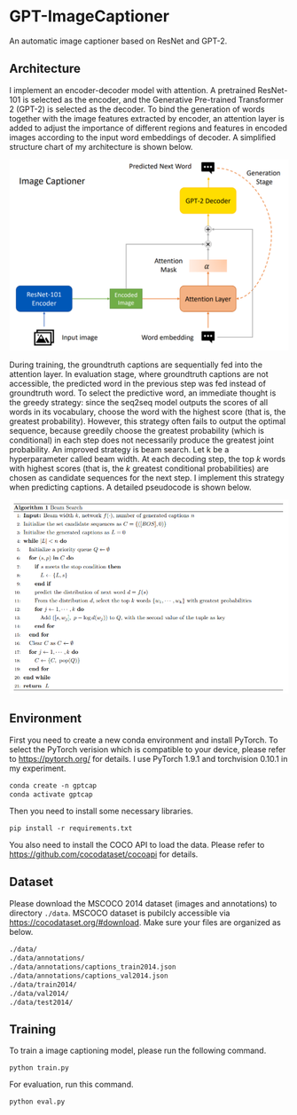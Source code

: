 # GPT-ImageCaptioner
An automatic image captioner based on ResNet and GPT-2.

## Architecture
I implement an encoder-decoder model with attention. A pretrained ResNet-101 is selected as the encoder, and the Generative Pre-trained Transformer 2 (GPT-2) is selected as the decoder. To bind the generation of words together with the image features extracted by encoder, an attention layer is added to adjust the importance of different regions and features in encoded images according to the input word embeddings of decoder. A simplified structure chart of my architecture is shown below.

<img src='figs/architecture.png' width='600'/>

During training, the groundtruth captions are sequentially fed into the attention layer. In evaluation stage, where groundtruth captions are not accessible, the predicted word in the previous step was fed instead of groundtruth word. To select the predictive word, an immediate thought is the greedy strategy: since the seq2seq model outputs the scores of all words in its vocabulary, choose the word with the highest score (that is, the greatest probability). However, this strategy often fails to output the optimal sequence, because greedily choose the greatest probability (which is conditional) in each step does not necessarily produce the greatest joint probability. An improved strategy is beam search. Let k be a hyperparameter called beam width. At each decoding step, the top $k$ words with highest scores (that is, the $k$ greatest conditional probabilities) are chosen as candidate sequences for the next step. I implement this strategy when predicting captions. A detailed pseudocode is shown below.

<img src='figs/beamsearch.png' width='750'/>

## Environment
First you need to create a new conda environment and install PyTorch. To select the PyTorch verision which is compatible to your device, please refer to <https://pytorch.org/> for details. I use PyTorch 1.9.1 and torchvision 0.10.1 in my experiment.

```
conda create -n gptcap
conda activate gptcap
```

Then you need to install some necessary libraries.
```
pip install -r requirements.txt
```
You also need to install the COCO API to load the data. Please refer to <https://github.com/cocodataset/cocoapi> for details.

## Dataset
Please download the MSCOCO 2014 dataset (images and annotations) to directory ```./data```. MSCOCO dataset is pubilcly accessible via <https://cocodataset.org/#download>. Make sure your files are organized as below.
```
./data/
./data/annotations/
./data/annotations/captions_train2014.json
./data/annotations/captions_val2014.json
./data/train2014/
./data/val2014/
./data/test2014/
```

## Training
To train a image captioning model, please run the following command. 
```
python train.py
```
For evaluation, run this command.
```
python eval.py
```
